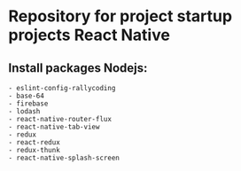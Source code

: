 # Repository for project startup projects React Native

## Install packages Nodejs:
    - eslint-config-rallycoding
    - base-64
    - firebase
    - lodash
    - react-native-router-flux
    - react-native-tab-view
    - redux
    - react-redux
    - redux-thunk
    - react-native-splash-screen
